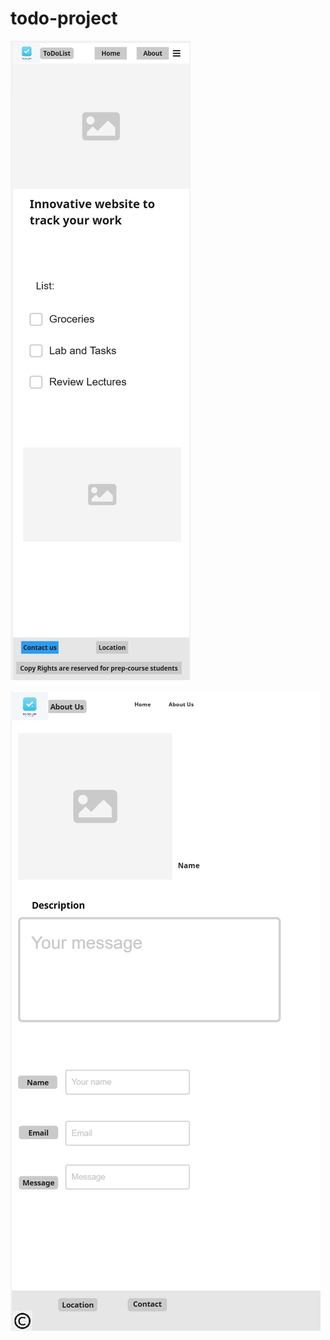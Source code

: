 # todo-project

![Home page Wireframe photo](./images/ToDoList-wireframe.jpg)

![About page wireframe](./images/AboutPage-wireframe.jpg)
